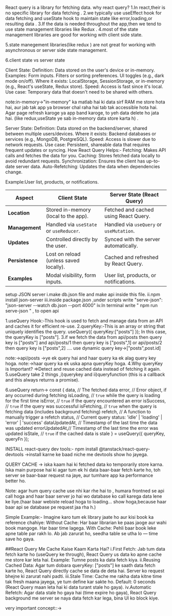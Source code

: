 React query is a library for fetching data.
why react query?
1.In react,their is no specific library for data fetching .
2.we typically use useEffect hook for data fetching and useState hook to maintain  state like error,loading,or resulting data .
3.If the data is needed throughout the app,then we tend to use state management libraries like Redux .
4.most of the state management libraries are good for working with client side state.

5.state manegement libraries(like redux ) are not great for working with asynchronous or server side state management.

6.client state vs server state

Client State:
Definition: Data stored on the user's device or in-memory.
Examples:
Form inputs.
Filters or sorting preferences.
UI toggles (e.g., dark mode on/off).
Where it exists: LocalStorage, SessionStorage, or in-memory (e.g., React's useState, Redux store).
Speed: Access is fast since it's local.
Use case: Temporary data that doesn't need to be shared with others.

note:in-memory->"in-memory" ka matlab hai ki data sirf RAM me store hota hai, aur jab tak app ya browser chal raha hai tab tak accessible hota hai. Agar page refresh karoge ya app band karoge, to yeh data delete ho jata hai.
(like redux,useState  ye sab in-memory data store karta h) .

Server State:
Definition: Data stored on the backend/server, shared between multiple users/devices.
Where it exists: Backend databases or services (e.g., MongoDB, PostgreSQL).
Speed: Access is slower due to network requests.
Use case: Persistent, shareable data that requires frequent updates or syncing.
How React Query Helps:-
Fetching: Makes API calls and fetches the data for you.
Caching: Stores fetched data locally to avoid redundant requests.
Synchronization: Ensures the client has up-to-date server data.
Auto-Refetching: Updates the data when dependencies change.

Example:User list, products, or notifications.




| **Aspect**      | **Client State**                          | **Server State (React Query)**         |
|------------------|------------------------------------------|----------------------------------------|
| **Location**     | Stored in-memory (local to the app).     | Fetched and cached using React Query.  |
| **Management**   | Handled via `useState` or `useReducer`.  | Handled via `useQuery` or `useMutation`. |
| **Updates**      | Controlled directly by the user.         | Synced with the server automatically.  |
| **Persistence**  | Lost on reload (unless saved locally).   | Cached and refreshed by React Query.   |
| **Examples**     | Modal visibility, form inputs.           | User list, products, or notifications. |


setup JSON server
i.make db.json file and make api inside this file.
ii.npm install json-server
iii.inside package.json ,under scripts write    "serve-json": "json-server --watch db.json --port 4000"
iv.In terminal write  " npm run serve-json  " , to open api


1.useQuery Hook:-This hook is used to fetch and manage data  from an API  and caches it for efficient re-use.
2.queryKey:-This is an array or string that uniquely identifies the query.
        useQuery({
         queryKey:["posts"]
        });
In this case, the queryKey is ["posts"].
3.if we fetch the data from api/posts then query key is ["posts"]  and api/posts/1  then query key is  ["posts",1] or api/posts/2  then query key is  ["posts",2] .... use dynamic query key->["posts",post.id]

note:->api/posts ->ye ek query hai and haar query ka ek alag query key hoga.
note:->haar query ka ek uska apna queryKey hoga.
4.Why queryKey is Important?
=>Detect and reuse cached data instead of fetching it again.
5.useQuery take 2 things ,i)querykey and ii)queryfunction (this is a  callback and this always returns a promise).

6.useQuery return->
const {
  data,          // The fetched data
  error,         // Error object, if any occurred during fetching
  isLoading,     // `true` while the query is loading for the first time
  isError,       // `true` if the query encountered an error
  isSuccess,     // `true` if the query was successful
  isFetching,    // `true` when the query is fetching data (includes background fetching)
  refetch,       // A function to manually trigger a refetch
  status,        // Current query status: 'idle' | 'loading' | 'error' | 'success'
  dataUpdatedAt, // Timestamp of the last time the data was updated
  errorUpdatedAt,// Timestamp of the last time the error was updated
  isStale,       // `true` if the cached data is stale
} = useQuery({ queryKey, queryFn });


INSTALL react-query dev tools:-
 npm install @tanstack/react-query-devtools ->install karne ke baad niche me devtools show ho jayega.


 QUERY CACHE -> iska kaam hai ki fetched data ko temporarily store karna.
Iska main purpose hai ki agar tum ek hi data baar-baar fetch karte ho, toh server se baar-baar request na jaye, aur tumhare app ka performance better ho.

Note: agar hum query cache use nhi kar rhe hai to , humara frontned se api call hoga and haar baar server jo hai wo database ko call karega data lene ke liye.(haar baar webiste reload hoga to loading... show hoga,because haar baar api se database pe request  jaa rha h.)

Simple Example:-
Imagine karo tum ek library jaate ho aur kisi book ka reference chahiye:
Without Cache: Har baar librarian ke paas jaoge aur wahi book mangoge. Har baar time lagega.
With Cache: Pehli baar book leke apne table par rakh lo. Ab jab zarurat ho, seedha table se utha lo — time save ho gaya.

##React Query Me Cache Kaise Kaam Karta Hai?
i.First Fetch:
Jab tum data fetch karte ho (useQuery ke through), React Query us data ko apne cache me store kar leta hai.
Example: Tumne posts ka data fetch kiya.
ii.Reusing Cached Data:
Agar tum dobara queryKey: ["posts"] ke saath data fetch karte ho, React Query directly cache se data de deta hai. Server ko request bhejne ki zarurat nahi padti.
iii.Stale Time:
Cache me rakha data kitne time tak fresh maana jayega, ye tum define kar sakte ho.
Default: 0 seconds (React Query maan leta hai ki data turant stale ho gaya).
iv.Automatic Refetch:
Agar data stale ho gaya hai (time expire ho gaya), React Query background me server se naya data fetch kar lega, bina UI ko block kiye.


very important concept::->